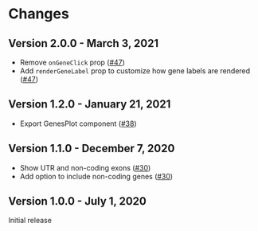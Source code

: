 # Changes

## Version 2.0.0 - March 3, 2021

- Remove `onGeneClick` prop ([#47](https://github.com/broadinstitute/gnomad-browser-toolkit/pull/47))
- Add `renderGeneLabel` prop to customize how gene labels are rendered ([#47](https://github.com/broadinstitute/gnomad-browser-toolkit/pull/47))

## Version 1.2.0 - January 21, 2021

- Export GenesPlot component ([#38](https://github.com/broadinstitute/gnomad-browser-toolkit/pull/38))

## Version 1.1.0 - December 7, 2020

- Show UTR and non-coding exons ([#30](https://github.com/broadinstitute/gnomad-browser-toolkit/pull/30))
- Add option to include non-coding genes ([#30](https://github.com/broadinstitute/gnomad-browser-toolkit/pull/30))

## Version 1.0.0 - July 1, 2020

Initial release
